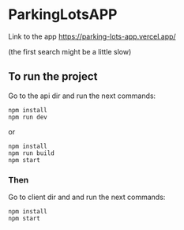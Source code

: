 # ParkingLotsAPP

Link to the app https://parking-lots-app.vercel.app/

(the first search might be a little slow)

## To run the project

Go to the api dir and run the next commands:

```
npm install
npm run dev
```

or

```
npm install
npm run build
npm start
```

### Then 
Go to client dir and and run the next commands:
```
npm install
npm start

